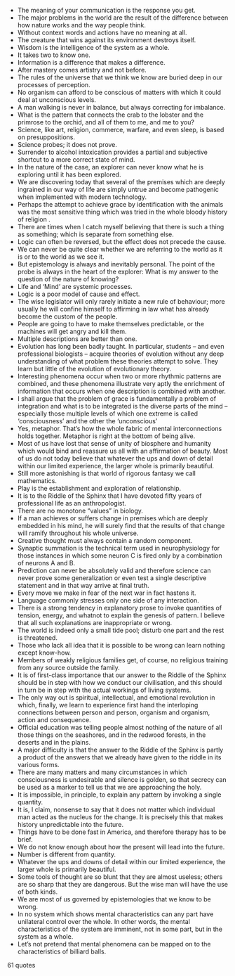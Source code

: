 - The meaning of your communication is the response you get.
 - The major problems in the world are the result of the difference between how nature works and the way people think.
 - Without context words and actions have no meaning at all.
 - The creature that wins against its environment destroys itself.
 - Wisdom is the intelligence of the system as a whole.
 - It takes two to know one.
 - Information is a difference that makes a difference.
 - After mastery comes artistry and not before.
 - The rules of the universe that we think we know are buried deep in our processes of perception.
 - No organism can afford to be conscious of matters with which it could deal at unconscious levels.
 - A man walking is never in balance, but always correcting for imbalance.
 - What is the pattern that connects the crab to the lobster and the primrose to the orchid, and all of them to me, and me to you?
 - Science, like art, religion, commerce, warfare, and even sleep, is based on presuppositions.
 - Science probes; it does not prove.
 - Surrender to alcohol intoxication provides a partial and subjective shortcut to a more correct state of mind.
 - In the nature of the case, an explorer can never know what he is exploring until it has been explored.
 - We are discovering today that several of the premises which are deeply ingrained in our way of life are simply untrue and become pathogenic when implemented with modern technology.
 - Perhaps the attempt to achieve grace by identification with the animals was the most sensitive thing which was tried in the whole bloody history of religion .
 - There are times when I catch myself believing that there is such a thing as something; which is separate from something else.
 - Logic can often be reversed, but the effect does not precede the cause.
 - We can never be quite clear whether we are referring to the world as it is or to the world as we see it.
 - But epistemology is always and inevitably personal. The point of the probe is always in the heart of the explorer: What is my answer to the question of the nature of knowing?
 - Life and ‘Mind’ are systemic processes.
 - Logic is a poor model of cause and effect.
 - The wise legislator will only rarely initiate a new rule of behaviour; more usually he will confine himself to affirming in law what has already become the custom of the people.
 - People are going to have to make themselves predictable, or the machines will get angry and kill them.
 - Multiple descriptions are better than one.
 - Evolution has long been badly taught. In particular, students – and even professional biologists – acquire theories of evolution without any deep understanding of what problem these theories attempt to solve. They learn but little of the evolution of evolutionary theory.
 - Interesting phenomena occur when two or more rhythmic patterns are combined, and these phenomena illustrate very aptly the enrichment of information that occurs when one description is combined with another.
 - I shall argue that the problem of grace is fundamentally a problem of integration and what is to be integrated is the diverse parts of the mind – especially those multiple levels of which one extreme is called ‘consciousness’ and the other the ‘unconscious’
 - Yes, metaphor. That’s how the whole fabric of mental interconnections holds together. Metaphor is right at the bottom of being alive.
 - Most of us have lost that sense of unity of biosphere and humanity which would bind and reassure us all with an affirmation of beauty. Most of us do not today believe that whatever the ups and down of detail within our limited experience, the larger whole is primarily beautiful.
 - Still more astonishing is that world of rigorous fantasy we call mathematics.
 - Play is the establishment and exploration of relationship.
 - It is to the Riddle of the Sphinx that I have devoted fifty years of professional life as an anthropologist.
 - There are no monotone “values” in biology.
 - If a man achieves or suffers change in premises which are deeply embedded in his mind, he will surely find that the results of that change will ramify throughout his whole universe.
 - Creative thought must always contain a random component.
 - Synaptic summation is the technical term used in neurophysiology for those instances in which some neuron C is fired only by a combination of neurons A and B.
 - Prediction can never be absolutely valid and therefore science can never prove some generalization or even test a single descriptive statement and in that way arrive at final truth.
 - Every move we make in fear of the next war in fact hastens it.
 - Language commonly stresses only one side of any interaction.
 - There is a strong tendency in explanatory prose to invoke quantities of tension, energy, and whatnot to explain the genesis of pattern. I believe that all such explanations are inappropriate or wrong.
 - The world is indeed only a small tide pool; disturb one part and the rest is threatened.
 - Those who lack all idea that it is possible to be wrong can learn nothing except know-how.
 - Members of weakly religious families get, of course, no religious training from any source outside the family.
 - It is of first-class importance that our answer to the Riddle of the Sphinx should be in step with how we conduct our civilisation, and this should in turn be in step with the actual workings of living systems.
 - The only way out is spiritual, intellectual, and emotional revolution in which, finally, we learn to experience first hand the interloping connections between person and person, organism and organism, action and consequence.
 - Official education was telling people almost nothing of the nature of all those things on the seashores, and in the redwood forests, in the deserts and in the plains.
 - A major difficulty is that the answer to the Riddle of the Sphinx is partly a product of the answers that we already have given to the riddle in its various forms.
 - There are many matters and many circumstances in which consciousness is undesirable and silence is golden, so that secrecy can be used as a marker to tell us that we are approaching the holy.
 - It is impossible, in principle, to explain any pattern by invoking a single quantity.
 - It is, I claim, nonsense to say that it does not matter which individual man acted as the nucleus for the change. It is precisely this that makes history unpredictable into the future.
 - Things have to be done fast in America, and therefore therapy has to be brief.
 - We do not know enough about how the present will lead into the future.
 - Number is different from quantity.
 - Whatever the ups and downs of detail within our limited experience, the larger whole is primarily beautiful.
 - Some tools of thought are so blunt that they are almost useless; others are so sharp that they are dangerous. But the wise man will have the use of both kinds.
 - We are most of us governed by epistemologies that we know to be wrong.
 - In no system which shows mental characteristics can any part have unilateral control over the whole. In other words, the mental characteristics of the system are imminent, not in some part, but in the system as a whole.
 - Let’s not pretend that mental phenomena can be mapped on to the characteristics of billiard balls.

61 quotes
